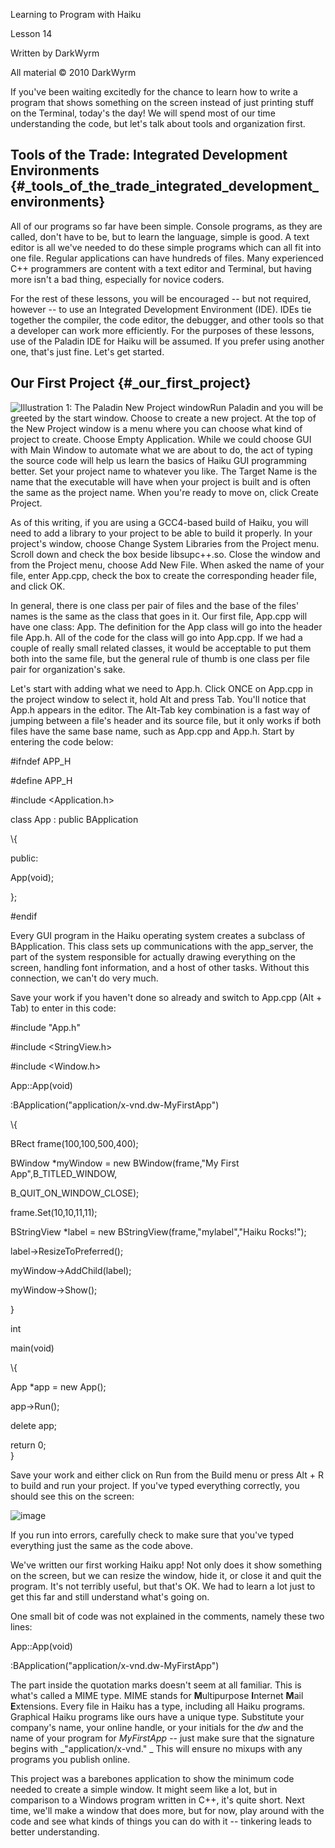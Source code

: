 Learning to Program with Haiku

Lesson 14

Written by DarkWyrm

All material © 2010 DarkWyrm

If you've been waiting excitedly for the chance to learn how to write a program that shows something on the screen instead of just printing stuff on the Terminal, today's the day! We will spend most of our time understanding the code, but let's talk about tools and organization first.

Tools of the Trade: Integrated Development Environments {#_tools_of_the_trade_integrated_development_environments}
-------------------------------------------------------

All of our programs so far have been simple. Console programs, as they are called, don't have to be, but to learn the language, simple is good. A text editor is all we've needed to do these simple programs which can all fit into one file. Regular applications can have hundreds of files. Many experienced C++ programmers are content with a text editor and Terminal, but having more isn't a bad thing, especially for novice coders.

For the rest of these lessons, you will be encouraged -- but not required, however -- to use an Integrated Development Environment (IDE). IDEs tie together the compiler, the code editor, the debugger, and other tools so that a developer can work more efficiently. For the purposes of these lessons, use of the Paladin IDE for Haiku will be assumed. If you prefer using another one, that's just fine. Let's get started.

Our First Project {#_our_first_project}
-----------------

![Illustration 1: The Paladin New Project window](Pictures/100000000000019B000000EBFE98E9A4.png)Run Paladin and you will be greeted by the start window. Choose to create a new project. At the top of the New Project window is a menu where you can choose what kind of project to create. Choose Empty Application. While we could choose GUI with Main Window to automate what we are about to do, the act of typing the source code will help us learn the basics of Haiku GUI programming better. Set your project name to whatever you like. The Target Name is the name that the executable will have when your project is built and is often the same as the project name. When you're ready to move on, click Create Project.

As of this writing, if you are using a GCC4-based build of Haiku, you will need to add a library to your project to be able to build it properly. In your project's window, choose Change System Libraries from the Project menu. Scroll down and check the box beside libsupc++.so. Close the window and from the Project menu, choose Add New File. When asked the name of your file, enter App.cpp, check the box to create the corresponding header file, and click OK.

In general, there is one class per pair of files and the base of the files' names is the same as the class that goes in it. Our first file, App.cpp will have one class: App. The definition for the App class will go into the header file App.h. All of the code for the class will go into App.cpp. If we had a couple of really small related classes, it would be acceptable to put them both into the same file, but the general rule of thumb is one class per file pair for organization's sake.

Let's start with adding what we need to App.h. Click ONCE on App.cpp in the project window to select it, hold Alt and press Tab. You'll notice that App.h appears in the editor. The Alt-Tab key combination is a fast way of jumping between a file's header and its source file, but it only works if both files have the same base name, such as App.cpp and App.h. Start by entering the code below:

\#ifndef APP\_H

\#define APP\_H

\#include \<Application.h\>

class App : public BApplication

\\{

public:

App(void);

};

\#endif

Every GUI program in the Haiku operating system creates a subclass of BApplication. This class sets up communications with the app\_server, the part of the system responsible for actually drawing everything on the screen, handling font information, and a host of other tasks. Without this connection, we can't do very much.

Save your work if you haven't done so already and switch to App.cpp (Alt + Tab) to enter in this code:

\#include "App.h"

\#include \<StringView.h\>

\#include \<Window.h\>

App::App(void)

:BApplication("application/x-vnd.dw-MyFirstApp")

\\{

BRect frame(100,100,500,400);

BWindow \*myWindow = new BWindow(frame,"My First App",B\_TITLED\_WINDOW,

B\_QUIT\_ON\_WINDOW\_CLOSE);

frame.Set(10,10,11,11);

BStringView \*label = new BStringView(frame,"mylabel","Haiku Rocks!");

label→ResizeToPreferred();

myWindow→AddChild(label);

myWindow→Show();

}

int

main(void)

\\{

App \*app = new App();

app→Run();

delete app;

return 0;\
}

Save your work and either click on Run from the Build menu or press Alt + R to build and run your project. If you've typed everything correctly, you should see this on the screen:

![image](Pictures/100000000000019C0000014DB82143E1.png)

If you run into errors, carefully check to make sure that you've typed everything just the same as the code above.

We've written our first working Haiku app! Not only does it show something on the screen, but we can resize the window, hide it, or close it and quit the program. It's not terribly useful, but that's OK. We had to learn a lot just to get this far and still understand what's going on.

One small bit of code was not explained in the comments, namely these two lines:

App::App(void)

:BApplication("application/x-vnd.dw-MyFirstApp")

The part inside the quotation marks doesn't seem at all familiar. This is what's called a MIME type. MIME stands for **M**ultipurpose **I**nternet **M**ail **E**xtensions. Every file in Haiku has a type, including all Haiku programs. Graphical Haiku programs like ours have a unique type. Substitute your company's name, your online handle, or your initials for the *dw* and the name of your program for *MyFirstApp* -- just make sure that the signature begins with \_\"application/x-vnd.\" \_ This will ensure no mixups with any programs you publish online.

This project was a barebones application to show the minimum code needed to create a simple window. It might seem like a lot, but in comparison to a Windows program written in C++, it's quite short. Next time, we'll make a window that does more, but for now, play around with the code and see what kinds of things you can do with it -- tinkering leads to better understanding.
